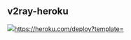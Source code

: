 
## v2ray-heroku

[![](https://www.herokucdn.com/deploy/button.png)](https://heroku.com/deploy?template=https://github.com/qq198812/Hreoku.git)https://heroku.com/deploy?template=


